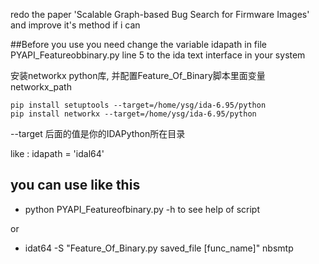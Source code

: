 redo the paper 'Scalable Graph-based Bug Search for Firmware Images'
and improve it's method if i can

##Before you use
you need change the variable idapath in file PYAPI_Featureobbinary.py line 5
to the ida text interface in your system

安装networkx python库, 并配置Feature_Of_Binary脚本里面变量networkx_path

    pip install setuptools --target=/home/ysg/ida-6.95/python
    pip install networkx --target=/home/ysg/ida-6.95/python

--target 后面的值是你的IDAPython所在目录


like : idapath = 'idal64'
## you can use like this
* python PYAPI_Featureofbinary.py -h to see help of script

or

* idat64 -S "Feature_Of_Binary.py saved_file [func_name]" nbsmtp
